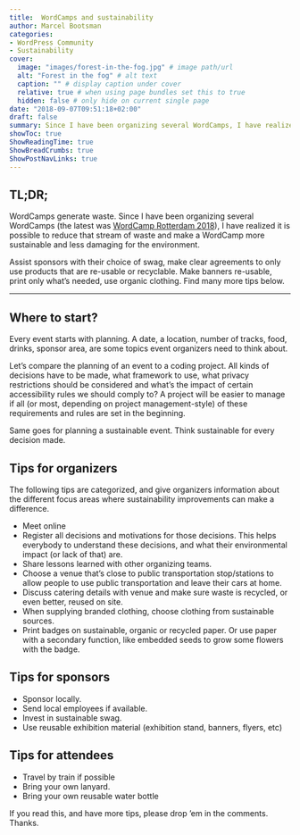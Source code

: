 ```yaml
---
title:  WordCamps and sustainability
author: Marcel Bootsman
categories:
- WordPress Community
- Sustainability
cover: 
  image: "images/forest-in-the-fog.jpg" # image path/url
  alt: "Forest in the fog" # alt text
  caption: "" # display caption under cover
  relative: true # when using page bundles set this to true
  hidden: false # only hide on current single page
date: "2018-09-07T09:51:18+02:00"
draft: false
summary: Since I have been organizing several WordCamps, I have realized it is possible to reduce that stream of waste and make a WordCamp more sustainable and less damaging for the environment.
showToc: true
ShowReadingTime: true
ShowBreadCrumbs: true
ShowPostNavLinks: true
---
```


TL;DR;
------

WordCamps generate waste. Since I have been organizing several WordCamps (the latest was [WordCamp Rotterdam 2018](https://2018.rotterdam.wordcamp.org/)), I have realized it is possible to reduce that stream of waste and make a WordCamp more sustainable and less damaging for the environment.   
  
Assist sponsors with their choice of swag, make clear agreements to only use products that are re-usable or recyclable. Make banners re-usable, print only what’s needed, use organic clothing. Find many more tips below.

- - - - - -

Where to start?
---------------

Every event starts with planning. A date, a location, number of tracks, food, drinks, sponsor area, are some topics event organizers need to think about.

Let’s compare the planning of an event to a coding project. All kinds of decisions have to be made, what framework to use, what privacy restrictions should be considered and what’s the impact of certain accessibility rules we should comply to? A project will be easier to manage if all (or most, depending on project management-style) of these requirements and rules are set in the beginning.

Same goes for planning a sustainable event. Think sustainable for every decision made.

Tips for organizers
-------------------

The following tips are categorized, and give organizers information about the different focus areas where sustainability improvements can make a difference.

- Meet online
- Register all decisions and motivations for those decisions. This helps everybody to understand these decisions, and what their environmental impact (or lack of that) are.
- Share lessons learned with other organizing teams.
- Choose a venue that’s close to public transportation stop/stations to allow people to use public transportation and leave their cars at home.
- Discuss catering details with venue and make sure waste is recycled, or even better, reused on site.
- When supplying branded clothing, choose clothing from sustainable sources.
- Print badges on sustainable, organic or recycled paper. Or use paper with a secondary function, like embedded seeds to grow some flowers with the badge.

Tips for sponsors
-----------------

- Sponsor locally.
- Send local employees if available.
- Invest in sustainable swag.
- Use reusable exhibition material (exhibition stand, banners, flyers, etc)

Tips for attendees
------------------

- Travel by train if possible
- Bring your own lanyard.
- Bring your own reusable water bottle

If you read this, and have more tips, please drop ’em in the comments. Thanks.